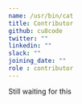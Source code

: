 ```yaml
---
name: /usr/bin/cat
title: Contributor
github: cu8code
twitter: ""
linkedin: ""
slack: ""
joining_date: ""
role : contributor
---
```


Still waiting for this
